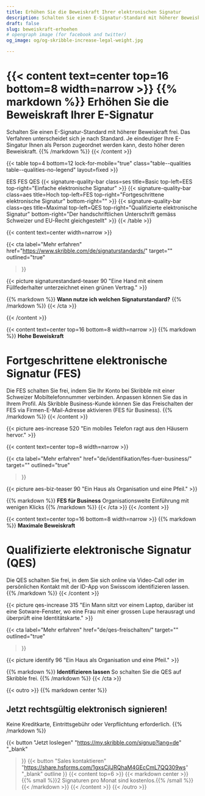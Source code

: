 ```yaml
---
title: Erhöhen Sie die Beweiskraft Ihrer elektronischen Signatur
description: Schalten Sie einen E-Signatur-Standard mit höherer Beweiskraft frei. Je eindeutiger Ihre E-Singatur Ihnen als Person zugeordnet werden kann, desto höher deren Beweiskraft.
draft: false
slug: beweiskraft-erhoehen
# opengraph image (for facebook and twitter)
og_image: og/og-skribble-increase-legal-weight.jpg

---
```


{{< content text=center top=16 bottom=8 width=narrow >}}
{{% markdown %}}
Erhöhen Sie die Beweiskraft 
Ihrer E-Signatur
===============	
Schalten Sie einen E-Signatur-Standard mit höherer Beweiskraft frei. 
Das Verfahren unterscheidet sich je nach Standard.
Je eindeutiger Ihre E-Singatur Ihnen als Person zugeordnet werden kann, 
desto höher deren Beweiskraft.
{{% /markdown %}}
{{< /content >}}

[//]: # (--------------------------------------------------------------------------------------------------------------)

{{< table top=4 bottom=12 lock-for-mobile="true" class="table--qualities table--qualities-no-legend" layout=fixed >}}
<thead>
  <tr>
    <th scope="col"></th>
    <th scope="col">EES</th>
    <th scope="col">FES</th>
    <th scope="col">QES</th>
  </tr>
</thead>
<tbody>
  <tr>
    <th scope="row"></th>
    <td class="signature-quality-bar">
      {{< signature-quality-bar
        class=ses
        title=Basic
        top-left=EES
        top-right="Einfache elektronische Signatur"
      >}}
    </td>
    <td class="signature-quality-bar">
      {{< signature-quality-bar
        class=aes
        title=Hoch
        top-left=FES
        top-right="Fortgeschrittene elektronische Signatur"
        bottom-right=""
      >}}
    </td>
    <td class="signature-quality-bar">
      {{< signature-quality-bar
        class=qes
        title=Maximal
        top-left=QES
        top-right="Qualifizierte elektronische Signatur"
        bottom-right="Der handschriftlichen Unterschrift gemäss Schweizer und EU-Recht gleichgestellt"
      >}}
    </td>
  </tr>
  <tr>
    <th scope="row"></th>
  </tr>

</tbody>
{{< /table >}}

[//]: # (--------------------------------------------------------------------------------------------------------------)


{{< content text=center width=narrow >}}

{{< cta
  label="Mehr erfahren"
  href="https://www.skribble.com/de/signaturstandards/"
  target=""
  outlined="true"
>}}

{{< picture signaturestandard-teaser 90 "Eine Hand mit einem Füllfederhalter unterzeichnet einen grünen Vertrag." >}}

{{% markdown %}}
**Wann nutze ich welchen Signaturstandard?**
{{% /markdown %}}
{{< /cta >}}

{{< /content >}}


[//]: # (--------------------------------------------------------------------------------------------------------------)

{{< content text=center top=16 bottom=8 width=narrow >}}
{{% markdown %}}
**Hohe Beweiskraft** 
# Fortgeschrittene elektronische Signatur (FES)
Die FES schalten Sie frei, indem Sie Ihr Konto bei Skribble mit einer Schweizer Mobiltelefonnummer verbinden. Anpassen können Sie das in Ihrem Profil.
Als Skribble Business-Kunde können Sie das Freischalten der FES via Firmen-E-Mail-Adresse aktivieren (FES für Business).
{{% /markdown %}}
{{< /content >}}

{{< picture aes-increase 520 "Ein mobiles Telefon ragt aus den Häusern hervor." >}}


{{< content text=center top=8 width=narrow >}}

{{< cta
  label="Mehr erfahren"
  href="de/identifikation/fes-fuer-business/"
  target=""
  outlined="true"
>}}

{{< picture aes-biz-teaser 90 "Ein Haus als Organisation und eine Pfeil." >}}

{{% markdown %}}
**FES für Business**
Organisationsweite Einführung mit wenigen Klicks
{{% /markdown %}}
{{< /cta >}}
{{< /content >}}

[//]: # (--------------------------------------------------------------------------------------------------------------)

{{< content text=center top=16 bottom=8 width=narrow >}}
{{% markdown %}}
**Maximale Beweiskraft** 

Qualifizierte elektronische 
Signatur (QES)
===============
Die QES schalten Sie frei, in dem Sie sich online via Video-Call 
oder im persönlichen Kontakt mit der ID-App von Swisscom identifizieren lassen.
{{% /markdown %}}
{{< /content >}}

{{< picture qes-increase 315 "Ein Mann sitzt vor einem Laptop, darüber ist eine Sotware-Fenster, wo eine Frau mit einer grossen Lupe herausragt und überprüft eine Identitätskarte." >}}


{{< cta
  label="Mehr erfahren"
  href="de/qes-freischalten/"
  target=""
  outlined="true"
>}}

{{< picture identify 96 "Ein Haus als Organisation und eine Pfeil." >}}

{{% markdown %}}
**Identifizieren lassen**
So schalten Sie die QES auf Skribble frei.
{{% /markdown %}}
{{< /cta >}}


[//]: # (--------------------------------------------------------------------------------------------------------------)

{{< outro >}}
{{% markdown center %}}
## Jetzt rechtsgültig elektronisch signieren!
Keine Kreditkarte, Eintrittsgebühr oder
Verpflichtung erforderlich.
{{% /markdown %}}

{{< button
  "Jetzt loslegen"
  "https://my.skribble.com/signup?lang=de"
  "_blank"
>}}
{{< button
  "Sales kontaktieren"
  "https://share.hsforms.com/1gxsCjIJRQhaM4GEcCmL7QQ309ws"
  "_blank"
  outline
>}}
{{< content top=6 >}}
{{< markdown center >}}
{{% small %}}2 Signaturen pro Monat sind kostenlos.{{% /small %}} 
{{< /markdown >}}
{{< /content >}}
{{< /outro >}}
